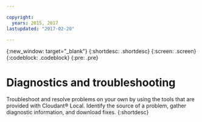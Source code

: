 ```yaml
---

copyright:
  years: 2015, 2017
lastupdated: "2017-02-20"

---
```


{:new_window: target="_blank"}
{:shortdesc: .shortdesc}
{:screen: .screen}
{:codeblock: .codeblock}
{:pre: .pre}

# Diagnostics and troubleshooting

Troubleshoot and resolve problems on your own by using the tools
that are provided with Cloudant&reg; Local. Identify the source of a
problem, gather diagnostic information, and download fixes.
{:shortdesc}
